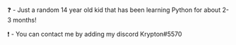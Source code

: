 ❓ - Just a random 14 year old kid that has been learning Python for about 2-3 months!

❗ - You can contact me by adding my discord Krypton#5570
